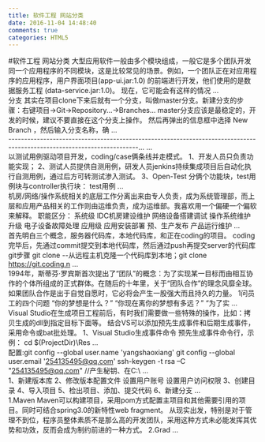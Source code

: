 ```yaml
---
title: 软件工程 网站分类
date: 2016-11-04 14:48:40
comments: true
categories: HTML5
---
```


#软件工程 网站分类
     大型应用软件一般由多个模块组成，一般它是多个团队开发同一个应用程序的不同模块，这是比较常见的场景。例如，一个团队正在对应用程序的应用程序，用户界面项目(app-ui.jar:1.0) 的前端进行开发，他们使用的是数据服务工程 (data-service.jar:1.0)。 现在，它可能会有这样的情况 ...     
     分支 其实在项目clone下来后就有一个分支，叫做master分支。新建分支的步骤：右键项目→Git→Repository...→Branches... master分支应该是最稳定的，开发的时候，建议不要直接在这个分支上操作。 然后再弹出的信息框中选择 New Branch ，然后输入分支名称，确 ...     
     -----------------------------------------------------------------------------------------------------------------------... ...     
     以测试用例驱动项目开发，coding/case俩条线并走模式。 1、开发人员只负责功能实现； 2、测试人员提供自测用例，研发人员jenkins持续集成项目后自动化执行自测用例，通过后方可转测试渗入测试。 3、Open-Test 分俩个功能块，test用例块与controller执行块： test用例 ...     
     机房/网络/操作系统相关的底层工作分离出来由专人负责，成为系统管理部，而上层和应用产品相关的工作则由运维负责，成为运维部。我喜欢用一个偏硬一个偏软来解释。 职能区分： 系统级 IDC机房建设维护 网络设备搭建调试 操作系统维护升级 电子设备故障处理 应用级 应用安装部署 预、生产发布 产品运行维护  ...     
     首先明白三个概念，服务器代码库，本地代码库，和正在coding的项目。 coding完毕后，先通过commit提交到本地代码库，然后通过push再提交server的代码库 git步骤 git clone --从远程主机克隆一个代码库到本地；git clone https://git.coding.n ...     
     1994年，斯蒂芬·罗宾斯首次提出了“团队”的概念：为了实现某一目标而由相互协作的个体所组成的正式群体。在随后的十年里，关于“团队合作”的理念风靡全球。如果团队合作是出于自觉自愿时，它必将会产生一股强大而且持久的力量。 1问员工的四个问题 “你的梦想是什么？” “你现在离你的梦想有多远？” “为了实 ...     
     Visual Studio在生成项目工程前后，有时我们需要做一些特殊的操作，比如：拷贝生成的dll到指定目标下面等。 结合VS可以添加预先生成事件和后期生成事件，采用命令或bat批处理。 1、Visual Studio生成事件命令 预先生成事件命令行，示例： cd $(ProjectDir)\Res ...     
     配置:git config --global user.name 'yangshaoxiang' git config --global user.email '254135495@qq.com' ssh-keygen -t rsa –C "254135495@qq.com" //产生秘钥、在C:\ ...     
     1、新建版本库 2、修改版本配置文件 设置用户账号 设置用户访问权限 3、创建目录 4、导入项目 5、检出项目、添加、提交代码 6、新建分支 ...     
     1.Maven Maven可以构建项目，采用pom方式配置主项目和其他需要引用的项目。同时可结合spring3.0的新特性web fragment。 从现实出发，特别是对于管理不到位，程序员整体素质不是那么高的开发团队，采用这种方式未必能发挥其优势和功效，反而会成为制约前进的一种方式。 2.Grad ...     
